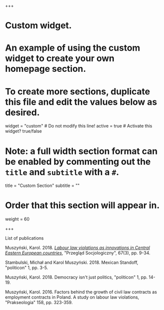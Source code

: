 +++
# Custom widget.
# An example of using the custom widget to create your own homepage section.
# To create more sections, duplicate this file and edit the values below as desired.
widget = "custom"  # Do not modify this line!
active = true  # Activate this widget? true/false

# Note: a full width section format can be enabled by commenting out the `title` and `subtitle` with a `#`.
title = "Custom Section"
subtitle = ""

# Order that this section will appear in.
weight = 60

+++

List of publications

Muszyński, Karol. 2018. <a href="http://cejsh.icm.edu.pl/cejsh/element/bwmeta1.element.desklight-b99ddde4-7e57-43d5-a650-24968ed8b482">*Labour law violations as innovations in Central Eastern European countries*</a>, "Przegląd Socjologiczny", 67(3), pp. 9-34.

Stambulski, Michał and Karol Muszyński. 2018. Mexican Standoff, "politicon" 1, pp. 3-5.

Muszyński, Karol. 2018. Democracy isn't just politics, "politicon" 1, pp. 14-19.

Muszyński, Karol. 2016. Factors behind the growth of civil law contracts as employment contracts in Poland. A study on labour law violations, "Prakseologia" 158, pp. 323-359.
